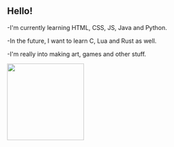 ## Hello!
-I'm currently learning HTML, CSS, JS, Java and Python.

-In the future, I want to learn C, Lua and Rust as well.

-I'm really into making art, games and other stuff.
 
 <div align="left">
 <a href="https://github.com/gust9vo">
 <img height="180em" src="https://github-readme-stats.vercel.app/api?username=gust9vo&show_icons=true&theme=midnight-purple&include_all_commits=true&count_private=true"/>
</div>
